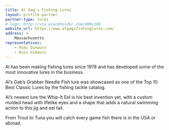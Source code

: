 ```yaml
---
title: Al Gag's Fishing Lures
layout: profile-partner
partner-type: lures
# logo: http://via.placeholder.com/400x100
website_url: https://www.algagsfishinglures.com/
address: >- 
    Massachusetts
representatives: 
    - Mimi Dimauro
    - Russ Dimauro
---
```


Al has been making fishing lures since 1978 and has developed some of the most innovative lures in the business. 

Al’s Gab’s Grabber Needle Fish lure was showcased as one of the Top 10 Best Classic Lures by the fishing tackle catalog.

Al’s newest lure the Whip-It Eel is his best invention yet, with a custom molded head with lifelike eyes and a shape that adds a natural swimming action to this jig and eel tail. 

From Trout to Tuna you will catch every game fish there is in the USA or abroad.